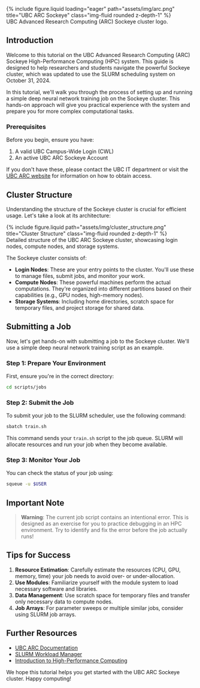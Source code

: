 <div class="row">
    <div class="col-sm-8 col-md-6 mx-auto">
        {% include figure.liquid loading="eager" path="assets/img/arc.png" title="UBC ARC Sockeye" class="img-fluid rounded z-depth-1" %}
    </div>
</div>
<div class="caption">
    UBC Advanced Research Computing (ARC) Sockeye cluster logo.
</div>

## Introduction

Welcome to this tutorial on the UBC Advanced Research Computing (ARC) Sockeye High-Performance Computing (HPC) system. This guide is designed to help researchers and students navigate the powerful Sockeye cluster, which was updated to use the SLURM scheduling system on October 31, 2024.

In this tutorial, we'll walk you through the process of setting up and running a simple deep neural network training job on the Sockeye cluster. This hands-on approach will give you practical experience with the system and prepare you for more complex computational tasks.

### Prerequisites

Before you begin, ensure you have:

1. A valid UBC Campus-Wide Login (CWL)
2. An active UBC ARC Sockeye Account

If you don't have these, please contact the UBC IT department or visit the [UBC ARC website](https://arc.ubc.ca/) for information on how to obtain access.

## Cluster Structure

Understanding the structure of the Sockeye cluster is crucial for efficient usage. Let's take a look at its architecture:

<div class="row">
    <div class="col-sm mt-3 mt-md-0">
        {% include figure.liquid path="assets/img/cluster_structure.png" title="Cluster Structure" class="img-fluid rounded z-depth-1" %}
    </div>
</div>
<div class="caption">
    Detailed structure of the UBC ARC Sockeye cluster, showcasing login nodes, compute nodes, and storage systems.
</div>

The Sockeye cluster consists of:

- **Login Nodes**: These are your entry points to the cluster. You'll use these to manage files, submit jobs, and monitor your work.
- **Compute Nodes**: These powerful machines perform the actual computations. They're organized into different partitions based on their capabilities (e.g., GPU nodes, high-memory nodes).
- **Storage Systems**: Including home directories, scratch space for temporary files, and project storage for shared data.

## Submitting a Job

Now, let's get hands-on with submitting a job to the Sockeye cluster. We'll use a simple deep neural network training script as an example.

### Step 1: Prepare Your Environment

First, ensure you're in the correct directory:

```sh
cd scripts/jobs
```

### Step 2: Submit the Job

To submit your job to the SLURM scheduler, use the following command:

```sh
sbatch train.sh
```

This command sends your `train.sh` script to the job queue. SLURM will allocate resources and run your job when they become available.

### Step 3: Monitor Your Job

You can check the status of your job using:

```sh
squeue -u $USER
```


## Important Note

> **Warning**: The current job script contains an intentional error. This is designed as an exercise for you to practice debugging in an HPC environment. Try to identify and fix the error before the job actually runs!

## Tips for Success

1. **Resource Estimation**: Carefully estimate the resources (CPU, GPU, memory, time) your job needs to avoid over- or under-allocation.
2. **Use Modules**: Familiarize yourself with the module system to load necessary software and libraries.
3. **Data Management**: Use scratch space for temporary files and transfer only necessary data to compute nodes.
4. **Job Arrays**: For parameter sweeps or multiple similar jobs, consider using SLURM job arrays.

## Further Resources

- [UBC ARC Documentation](https://docs.alliancecan.ca/wiki/UBC_ARC_Sockeye)
- [SLURM Workload Manager](https://slurm.schedmd.com/)
- [Introduction to High-Performance Computing](https://hpc-carpentry.github.io/)

We hope this tutorial helps you get started with the UBC ARC Sockeye cluster. Happy computing!
